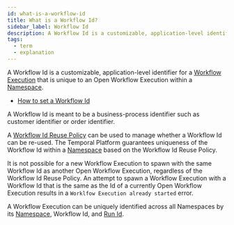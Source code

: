 ```yaml
---
id: what-is-a-workflow-id
title: What is a Workflow Id?
sidebar_label: Workflow Id
description: A Workflow Id is a customizable, application-level identifier for a Workflow Execution that is unique to an Open Workflow Execution within a Namespace.
tags:
  - term
  - explanation
---
```


A Workflow Id is a customizable, application-level identifier for a [Workflow Execution](/concepts/what-is-a-workflow-execution) that is unique to an Open Workflow Execution within a [Namespace](/namespaces).

- [How to set a Workflow Id](/go/how-to-set-a-workflow-id-in-go)

A Workflow Id is meant to be a business-process identifier such as customer identifier or order identifier.

A [Workflow Id Reuse Policy](/concepts/what-is-a-workflow-id-reuse-policy) can be used to manage whether a Workflow Id can be re-used.
The Temporal Platform guarantees uniqueness of the Workflow Id within a [Namespace](/concepts/what-is-a-namespace) based on the Workflow Id Reuse Policy.

It is not possible for a new Workflow Execution to spawn with the same Workflow Id as another Open Workflow Execution, regardless of the Workflow Id Reuse Policy.
An attempt to spawn a Workflow Execution with a Workflow Id that is the same as the Id of a currently Open Workflow Execution results in a `Worklfow Execution already started` error.

A Workflow Execution can be uniquely identified across all Namespaces by its [Namespace](/concepts/what-is-a-namespace), Workflow Id, and [Run Id](/concepts/what-is-a-run-id).

